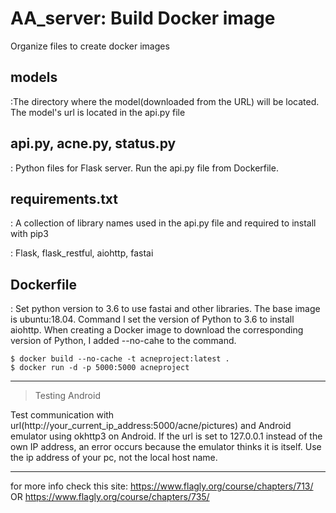 # AA_server: Build Docker image 

Organize files to create docker images

## models 

:The directory where the model(downloaded from the URL) will be located. 
The model's url is located in the api.py file


## api.py, acne.py, status.py

: Python files for Flask server. Run the api.py file from Dockerfile. 


## requirements.txt

: A collection of library names used in the api.py file and required to install with pip3

: Flask, flask_restful, aiohttp, fastai


## Dockerfile

 : Set python version to 3.6 to use fastai and other libraries. The base image is ubuntu:18.04.
Command
I set the version of Python to 3.6 to install aiohttp. 
When creating a Docker image to download the corresponding version of Python, 
I added --no-cahe to the command.

```
$ docker build --no-cache -t acneproject:latest .
$ docker run -d -p 5000:5000 acneproject
```

* * *

> Testing Android

Test communication with url(http://your_current_ip_address:5000/acne/pictures) and 
Android emulator using okhttp3 on Android. If the url is set to 127.0.0.1 instead of the own IP address, 
an error occurs because the emulator thinks it is itself. Use the ip address of your pc, not the local host name.
        
* * *
for more info check this site: https://www.flagly.org/course/chapters/713/    OR    https://www.flagly.org/course/chapters/735/
